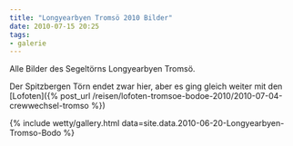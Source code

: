 ```yaml
---
title: "Longyearbyen Tromsö 2010 Bilder"
date: 2010-07-15 20:25
tags:
- galerie
---
```

Alle Bilder des Segeltörns Longyearbyen Tromsö.

Der Spitzbergen Törn endet zwar hier, aber es ging gleich weiter mit den [Lofoten]({% post_url /reisen/lofoten-tromsoe-bodoe-2010/2010-07-04-crewwechsel-tromso %})

<!--more-->

{% include wetty/gallery.html data=site.data.2010-06-20-Longyearbyen-Tromso-Bodo %}


